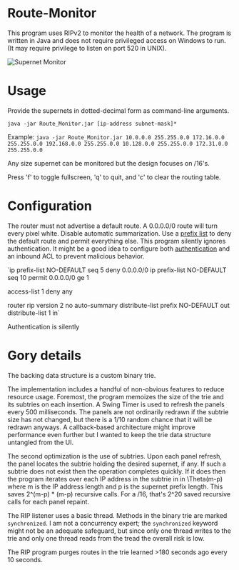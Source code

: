 # Route-Monitor
This program uses RIPv2 to monitor the health of a network. The program is written in Java and does not require privileged access on Windows to run. (It may require privilege to listen on port 520 in UNIX).

![Supernet Monitor](https://pbs.twimg.com/media/DhAb8qDUcAAHdlm.jpg:large)

# Usage

Provide the supernets in dotted-decimal form as command-line arguments.

`java -jar Route_Monitor.jar [ip-address subnet-mask]*`

Example: `java -jar Route_Monitor.jar 10.0.0.0 255.255.0.0 172.16.0.0 255.255.0.0 192.168.0.0 255.255.0.0 10.128.0.0 255.255.0.0 172.31.0.0 255.255.0.0`

Any size supernet can be monitored but the design focuses on /16's.

Press 'f' to toggle fullscreen, 'q' to quit, and 'c' to clear the routing table.

# Configuration

The router must not advertise a default route. A 0.0.0.0/0 route will turn every pixel white. Disable automatic summarization. Use a [prefix list](https://www.cisco.com/c/en/us/support/docs/ip/interior-gateway-routing-protocol-igrp/9105-34.html) to deny the default route and permit everything else. This program silently ignores authentication. It might be a good idea to configure both [authentication](https://www.cisco.com/c/en/us/support/docs/ip/routing-information-protocol-rip/13719-50.html) and an inbound ACL to prevent malicious behavior.

`ip prefix-list NO-DEFAULT seq 5 deny 0.0.0.0/0
ip prefix-list NO-DEFAULT seq 10 permit 0.0.0.0/0 ge 1

access-list 1 deny any

router rip
 version 2
 no auto-summary
 distribute-list prefix NO-DEFAULT out
 distribute-list 1 in`
 
Authentication is silently 

# Gory details

The backing data structure is a custom binary trie.

The implementation includes a handful of non-obvious features to reduce resource usage. Foremost, the program memoizes the size of the trie and its subtries on each insertion. A Swing Timer is used to refresh the panels every 500 milliseconds. The panels are not ordinarily redrawn if the subtrie size has not changed, but there is a 1/10 random chance that it will be redrawn anyways. A callback-based architecture might improve performance even further but I wanted to keep the trie data structure untangled from the UI.

The second optimization is the use of subtries. Upon each panel refresh, the panel locates the subtrie holding the desired supernet, if any. If such a subtrie does not exist then the operation completes quickly. If it does then the program iterates over each IP address in the subtrie in in \Theta(m-p) where m is the IP address length and p is the supernet prefix length. This saves 2^(m-p) * (m-p) recursive calls. For a /16, that's 2^20 saved recursive calls for each panel repaint.

The RIP listener uses a basic thread. Methods in the binary trie are marked `synchronized`. I am not a concurrency expert; the `synchronized` keyword might not be an adequate safeguard, but since only one thread writes to the trie and only one thread reads from the tread the overall risk is low.

The RIP program purges routes in the trie learned >180 seconds ago every 10 seconds.
